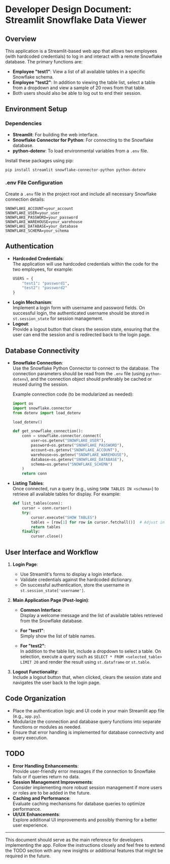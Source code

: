 # Developer Design Document: Streamlit Snowflake Data Viewer

## Overview

This application is a Streamlit-based web app that allows two employees (with hardcoded credentials) to log in and interact with a remote Snowflake database. The primary functions are:
- **Employee "test1"**: View a list of all available tables in a specific Snowflake schema.
- **Employee "test2"**: In addition to viewing the table list, select a table from a dropdown and view a sample of 20 rows from that table.
- Both users should also be able to log out to end their session.

## Environment Setup

### Dependencies
- **Streamlit**: For building the web interface.
- **Snowflake Connector for Python**: For connecting to the Snowflake database.
- **python-dotenv**: To load environmental variables from a `.env` file.
  
Install these packages using pip:

```bash
pip install streamlit snowflake-connector-python python-dotenv
```

### .env File Configuration
Create a `.env` file in the project root and include all necessary Snowflake connection details:

```
SNOWFLAKE_ACCOUNT=your_account
SNOWFLAKE_USER=your_user
SNOWFLAKE_PASSWORD=your_password
SNOWFLAKE_WAREHOUSE=your_warehouse
SNOWFLAKE_DATABASE=your_database
SNOWFLAKE_SCHEMA=your_schema
```

## Authentication

- **Hardcoded Credentials**:  
  The application will use hardcoded credentials within the code for the two employees, for example:
  ```python
  USERS = {
      "test1": "password1",
      "test2": "password2"
  }
  ```
- **Login Mechanism**:  
  Implement a login form with username and password fields. On successful login, the authenticated username should be stored in `st.session_state` for session management.
- **Logout**:  
  Provide a logout button that clears the session state, ensuring that the user can end the session and is redirected back to the login page.

## Database Connectivity

- **Snowflake Connection**:  
  Use the Snowflake Python Connector to connect to the database. The connection parameters should be read from the `.env` file (using `python-dotenv`), and the connection object should preferably be cached or reused during the session.
  
  Example connection code (to be modularized as needed):
  ```python
  import os
  import snowflake.connector
  from dotenv import load_dotenv
  
  load_dotenv()
  
  def get_snowflake_connection():
      conn = snowflake.connector.connect(
          user=os.getenv("SNOWFLAKE_USER"),
          password=os.getenv("SNOWFLAKE_PASSWORD"),
          account=os.getenv("SNOWFLAKE_ACCOUNT"),
          warehouse=os.getenv("SNOWFLAKE_WAREHOUSE"),
          database=os.getenv("SNOWFLAKE_DATABASE"),
          schema=os.getenv("SNOWFLAKE_SCHEMA")
      )
      return conn
  ```

- **Listing Tables**:  
  Once connected, run a query (e.g., using `SHOW TABLES IN <schema>`) to retrieve all available tables for display. For example:
  ```python
  def list_tables(conn):
      cursor = conn.cursor()
      try:
          cursor.execute("SHOW TABLES")
          tables = [row[1] for row in cursor.fetchall()]  # Adjust index based on query result structure.
          return tables
      finally:
          cursor.close()
  ```

## User Interface and Workflow

1. **Login Page**:  
   - Use Streamlit's forms to display a login interface.
   - Validate credentials against the hardcoded dictionary.
   - On successful authentication, store the username in `st.session_state['username']`.

2. **Main Application Page (Post-login)**:
   - **Common Interface**:  
     Display a welcome message and the list of available tables retrieved from the Snowflake database.
     
   - **For "test1"**:  
     Simply show the list of table names.
     
   - **For "test2"**:  
     In addition to the table list, include a dropdown to select a table. On selection, execute a query such as `SELECT * FROM <selected_table> LIMIT 20` and render the result using `st.dataframe` or `st.table`.

3. **Logout Functionality**:  
   Include a logout button that, when clicked, clears the session state and navigates the user back to the login page.

## Code Organization

- Place the authentication logic and UI code in your main Streamlit app file (e.g., `app.py`).
- Modularize the connection and database query functions into separate functions or modules as needed.
- Ensure that error handling is implemented for database connectivity and query execution.

## TODO

- **Error Handling Enhancements**:  
  Provide user-friendly error messages if the connection to Snowflake fails or if queries return no data.
- **Session Management Improvements**:  
  Consider implementing more robust session management if more users or roles are to be added in the future.
- **Caching and Performance**:  
  Evaluate caching mechanisms for database queries to optimize performance.
- **UI/UX Enhancements**:  
  Explore additional UI improvements and possibly theming for a better user experience.

---

This document should serve as the main reference for developers implementing the app. Follow the instructions closely and feel free to extend the TODO section with any new insights or additional features that might be required in the future.

